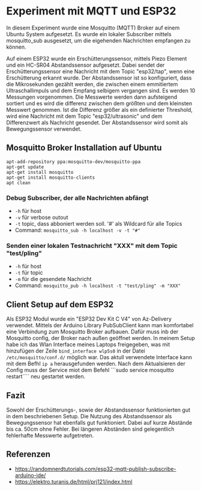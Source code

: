 # Experiment mit MQTT und ESP32

In diesem Experiment wurde eine Mosquitto (MQTT) Broker auf einem Ubuntu System aufgesetzt.
Es wurde ein lokaler Subscriber mittels mosquitto_sub ausgesetzt, um die eigehenden Nachrichten empfangen zu können.

Auf einem ESP32 wurde ein Erschütterungssensor, mittels Piezo Element und ein HC-SR04 Abstandssensor aufgesetzt. 
Dabei sendet der Erschütterungssensor eine Nachricht mit dem Topic "esp32/tap", wenn eine Erschütterung erkannt wurde.
Der Abstandssensor ist so konfiguriert, dass die Mikrosekunden gezählt werden, die zwischen einem emmitiertem Ultraschallimpuls und dem Empfang selbigem vergangen sind.
Es werden 10 Messungen vorgenommen. Die Messwerte werden dann aufsteigend sortiert und es wird die differenz zwischen dem größten und dem kleinsten Messwert genommen.
Ist die Differenz größer als ein definierter Threshold, wird eine Nachricht mit dem Topic "esp32/ultrasonic" und dem Differenzwert als Nachricht gesendet.
Der Abstandssensor wird somit als Bewegungssensor verwendet.

## Mosquitto Broker Installation auf Ubuntu 
```
apt-add-repository ppa:mosquitto-dev/mosquitto-ppa
apt-get update
apt-get install mosquitto
apt-get install mosquitto-clients
apt clean
```

### Debug Subscriber, der alle Nachrichten abfängt
  - ```-h``` für host
  - ```-v``` für verbose outout
  - ```-t``` topic, dass abboniert werden soll. '#' als Wildcard für alle Topics
  - Command: ```mosquitto_sub -h localhost -v -t "#"```

### Senden einer lokalen Testnachricht "XXX" mit dem Topic "test/pling"
  - ```-h``` für host
  - ```-t``` für topic 
  - ```-m``` für die gesendete Nachricht
- Command: ```mosquitto_pub -h localhost -t "test/pling" -m "XXX"```

## Client Setup auf dem ESP32
Als ESP32 Modul wurde ein "ESP32 Dev Kit C V4" von Az-Delivery verwendet.
Mittels der Arduino Library PubSubClient kann man komfortabel eine Verbindung zum Mosquitto Broker aufbauen. Dafür muss inb der Mosquitto config, der Broker nach außen geöffnet werden.
In meinem Setup habe ich das Wlan Interface meines Laptops freigegeben, was mit hinzufügen der Zeile ```bind_interface wlp5s0``` in der Datei ```/etc/mosquitto/conf.d/``` möglich war. Das aktull verwendete Interface kann mit dem Befhl ```ip a``` herausgefunden werden.
Nach dem Aktualsieren der Config muss der Service miot dem Befehl ```sudo service mosquitto restart```` neu gestartet werden.

## Fazit 
Sowohl der Erschütterungs-, sowie der Abstandssensor funktionierten gut in dem beschriebenen Setup. Die Nutzung des Abstandssensor als Bewegungssensor hat ebenfalls gut funktioniert. Dabei auf kurze Abstände bis ca. 50cm ohne Fehler. Bei längeren Abständen sind gelegentlich fehlerhafte Messwerte aufgetreten. 

## Referenzen
  - https://randomnerdtutorials.com/esp32-mqtt-publish-subscribe-arduino-ide/
  - https://elektro.turanis.de/html/prj121/index.html
